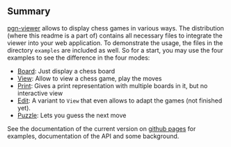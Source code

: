 ## Summary

[pgn-viewer](https://github.com/mliebelt/pgn-viewer) allows to display chess games in various ways. The distribution (where this readme is a part of) contains all necessary files to integrate the viewer into your web application. To demonstrate the usage, the files  in the directory `examples` are included as well. So for a start, you may use the four examples to see the difference in the four modes:

* [Board](board.html): Just display a chess board
* [View](view.html): Allow to view a chess game, play the moves
* [Print](print.html): Gives a print representation with multiple boards in it, but no interactive view
* [Edit](edit.html): A variant to `View` that even allows to adapt the games (not finished yet).
* [Puzzle](puzzle.html): Lets you guess the next move

See the documentation of the current version on [github pages](http://mliebelt.github.io/pgn-viewer/) for examples, documentation of the API and some background.